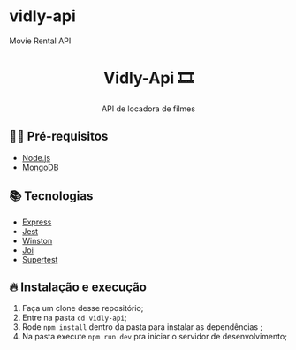 # vidly-api
Movie Rental API

<h1 align="center">
  Vidly-Api 🎞
</h1>

<p align="center">API de locadora de filmes</p>

## ✋🏻 Pré-requisitos

- [Node.js](https://nodejs.org/en/)
- [MongoDB](https://www.mongodb.com/)

## 📚 Tecnologias

- [Express](https://expressjs.com/)
- [Jest](https://jestjs.io/)
- [Winston](https://github.com/winstonjs/winston)
- [Joi](https://github.com/hapijs/joi)
- [Supertest](https://github.com/visionmedia/supertest)

## 🔥 Instalação e execução

1. Faça um clone desse repositório;
2. Entre na pasta `cd vidly-api`;
3. Rode `npm install` dentro da pasta para instalar as dependências ;
4. Na pasta execute `npm run dev` pra iniciar o servidor de desenvolvimento;

